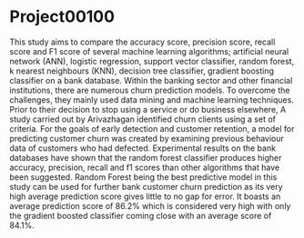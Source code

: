 # Project00100
This study aims to compare the accuracy score, precision score, recall score and F1 score of several machine learning algorithms; 
artificial neural network (ANN), logistic regression, support vector classifier, random forest, k nearest neighbours (KNN), 
decision tree classifier, gradient boosting classifier on a bank database.
Within the banking sector and other financial institutions, there are numerous churn prediction models. 
To overcome the challenges, they mainly used data mining and machine learning techniques. Prior to their decision to stop using a service or do business elsewhere, 
A study carried out by Arivazhagan  identified churn clients using a set of criteria. For the goals of early detection and customer retention,
a model for predicting customer churn was created by examining previous behaviour data of customers who had defected.
Experimental results on the bank databases have shown that the random forest classifier produces higher accuracy, precision,
recall and f1 scores than other algorithms that have been suggested. 
Random Forest being the best predictive model in this study can be used for further bank customer churn prediction as its very high average prediction score gives little to no gap for error.
It boasts an average prediction score of 86.2% which is considered very high with only the gradient boosted classifier coming close with an average score of 84.1%. 

